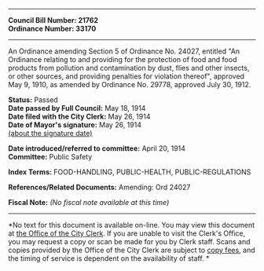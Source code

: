 * * * * *  
  
**Council Bill Number: [](#h0)[](#h2)21762**   
**Ordinance Number: 33170**  
  
* * * * *  
  
An Ordinance amending Section 5 of Ordinance No. 24027, entitled "An Ordinance relating to and providing for the protection of food and food products from pollution and contamination by dust, flies and other insects, or other sources, and providing penalties for violation thereof", approved May 9, 1910, as amended by Ordinance No. 29778, approved July 30, 1912.  
  
**Status:** Passed   
**Date passed by Full Council:** May 18, 1914   
**Date filed with the City Clerk:** May 26, 1914   
**Date of Mayor's signature:** May 26, 1914   
[(about the signature date)](/~public/approvaldate.htm)   
  
  
**Date introduced/referred to committee:** April 20, 1914   
**Committee:** Public Safety   
  
**Index Terms:** FOOD-HANDLING, PUBLIC-HEALTH, PUBLIC-REGULATIONS  
  
**References/Related Documents:** Amending: Ord 24027  
  
**Fiscal Note:** *(No fiscal note available at this time)*  
  
* * * * *  
  
*No text for this document is available on-line. You may view this document at [the Office of the City Clerk](http://www.seattle.gov/leg/clerk/contactUs.htm). If you are unable to visit the Clerk's Office, you may request a copy or scan be made for you by Clerk staff. Scans and copies provided by the Office of the City Clerk are subject to [copy fees](http://clerk.seattle.gov/~public/clerkfees.htm), and the timing of service is dependent on the availability of staff. *  
  
  
